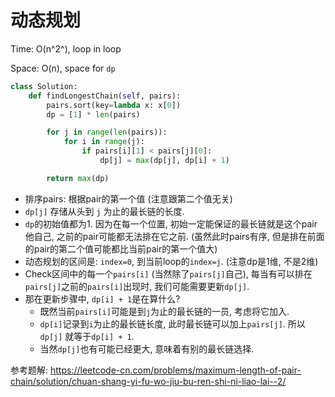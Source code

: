# 动态规划

Time: O(n^2^), loop in loop

Space: O(n), space for `dp`

```python
class Solution:
    def findLongestChain(self, pairs):
        pairs.sort(key=lambda x: x[0])
        dp = [1] * len(pairs)

        for j in range(len(pairs)):
            for i in range(j):
                if pairs[i][1] < pairs[j][0]:
                    dp[j] = max(dp[j], dp[i] + 1)

        return max(dp)
```

-   排序pairs: 根据pair的第一个值 (注意跟第二个值无关)
-   `dp[j]` 存储从头到 `j` 为止的最长链的长度.
-   `dp`的初始值都为1. 因为在每一个位置, 初始一定能保证的最长链就是这个pair他自己, 之前的pair可能都无法排在它之前. (虽然此时pairs有序, 但是排在前面的pair的第二个值可能都比当前pair的第一个值大)
-   动态规划的区间是: `index=0`, 到当前loop的`index=j`. (注意dp是1维, 不是2维)
-   Check区间中的每一个`pairs[i]` (当然除了`pairs[j]`自己), 每当有可以排在`pairs[j]`之前的`pairs[i]`出现时, 我们可能需要更新`dp[j]`. 
-   那在更新步骤中, `dp[i] + 1`是在算什么? 
    -   既然当前`pairs[i]`可能是到`j`为止的最长链的一员, 考虑将它加入.
    -   `dp[i]`记录到`i`为止的最长链长度,  此时最长链可以加上`pairs[j]`. 所以`dp[j]` 就等于`dp[i] + 1`. 
    -   当然`dp[j]`也有可能已经更大, 意味着有别的最长链选择.



参考题解: https://leetcode-cn.com/problems/maximum-length-of-pair-chain/solution/chuan-shang-yi-fu-wo-jiu-bu-ren-shi-ni-liao-lai--2/